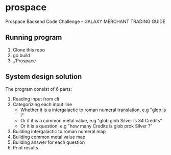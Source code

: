 # prospace
Prospace Backend Code Challenge - GALAXY MERCHANT TRADING GUIDE 

## Running program
1. Clone this repo
2. go build
3. ./Prospace

## System design solution
The program consist of 6 parts:
1. Reading input from cli
2. Categorizing each input line 
    - Whether it is a intergalactic to roman numeral translation, e.g "glob is I"
    - Or if it is a common metal value, e.g "glob glob Silver is 34 Credits"
    - Or it is a question, e.g "how many Credits is glob prok Silver ?"
3. Building intergalactic to roman numeral map
4. Building common metal value map
5. Building answer for each question
6. Print results